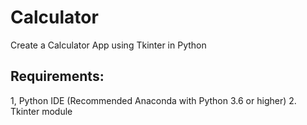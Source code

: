 # **Calculator**
Create a Calculator App using Tkinter in Python


## Requirements:
1, Python IDE (Recommended Anaconda with Python 3.6 or higher)
2. Tkinter module
